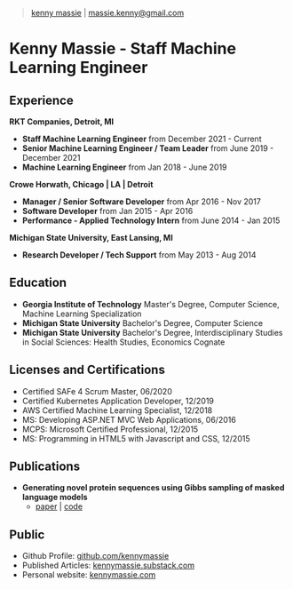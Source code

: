 > [kenny massie](https://www.linkedin/com/in/kennymassie) | [massie.kenny@gmail.com](mailto:massie.kenny@gmail.com)

# Kenny Massie - Staff Machine Learning Engineer

## Experience

**RKT Companies, Detroit, MI**
- **Staff Machine Learning Engineer** from December 2021 - Current
- **Senior Machine Learning Engineer / Team Leader** from June 2019 - December 2021
- **Machine Learning Engineer** from Jan 2018 - June 2019


**Crowe Horwath, Chicago | LA | Detroit**
- **Manager / Senior Software Developer** from Apr 2016 - Nov 2017
- **Software Developer** from Jan 2015 - Apr 2016
- **Performance - Applied Technology Intern** from June 2014 - Jan 2015



**Michigan State University, East Lansing, MI**
- **Research Developer / Tech Support** from May 2013 - Aug 2014


## Education

- **Georgia Institute of Technology** Master's Degree, Computer Science, Machine Learning Specialization
- **Michigan State University** Bachelor's Degree, Computer Science
- **Michigan State University** Bachelor's Degree, Interdisciplinary Studies in Social Sciences: Health Studies, Economics Cognate

## Licenses and Certifications

- Certified SAFe 4 Scrum Master, 06/2020
- Certified Kubernetes Application Developer, 12/2019
- AWS Certified Machine Learning Specialist, 12/2018
- MS: Developing ASP.NET MVC Web Applications, 06/2016
- MCPS: Microsoft Certified Professional, 12/2015
- MS: Programming in HTML5 with Javascript and CSS, 12/2015

## Publications

- **Generating novel protein sequences using Gibbs sampling of masked language models**
  - [paper](https://www.biorxiv.org/content/10.1101/2021.01.26.428322v1) | [code](https://github.com/seanrjohnson/protein_gibbs_sampler)

## Public 

- Github Profile: [github.com/kennymassie](https://github.com/kennymassie)
- Published Articles: [kennymassie.substack.com](https://kennymassie.substack.com/archive)
- Personal website: [kennymassie.com](https://kennymassie.com)

